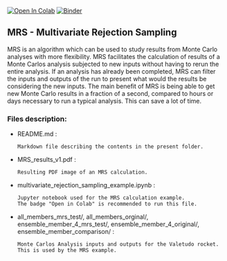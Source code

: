 [![Open In Colab](https://colab.research.google.com/assets/colab-badge.svg)](https://colab.research.google.com/github/Projeto-Jupiter/RocketPaper/blob/main/MRS/multivariate_rejection_sampling_example.ipynb)
[![Binder](https://mybinder.org/badge_logo.svg)](https://mybinder.org/v2/gh/Projeto-Jupiter/RocketPaper/main?filepath=MRS%2Fmultivariate_rejection_sampling_example.ipynb)


## MRS - Multivariate Rejection Sampling

MRS is an algorithm which can be used to study results from Monte Carlo analyses with more flexibility.
MRS facilitates the calculation of results of a Monte Carlos analysis subjected to new inputs without having to rerun the entire analysis.
If an analysis has already been completed, MRS can filter the inputs and outputs of the run to present what would the results be considering the new inputs.
The main benefit of MRS is being able to get new Monte Carlo results in a fraction of a second, compared to hours or days necessary to run a typical analysis. This can save a lot of time.


### Files description:

- README.md : 

      Markdown file describing the contents in the present folder.

- MRS_results_v1.pdf :

      Resulting PDF image of an MRS calculation.
      
- multivariate_rejection_sampling_example.ipynb : 

      Jupyter notebook used for the MRS calculation example.
      The badge "Open in Colab" is recommended to run this file.

- all_members_mrs_test/, all_members_orginal/, ensemble_member_4_mrs_test/, ensemble_member_4_original/, ensemble_member_comparison/ :

      Monte Carlos Analysis inputs and outputs for the Valetudo rocket. This is used by the MRS example.